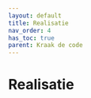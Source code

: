 ```yaml
---
layout: default
title: Realisatie
nav_order: 4
has_toc: true
parent: Kraak de code
---
```


# Realisatie